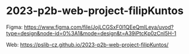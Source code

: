 ﻿# 2023-p2b-web-project-filipKuntos
Figma: https://www.figma.com/file/JojLCGSxF0l1QEeQmlLeya/uvod?type=design&node-id=0%3A1&mode=design&t=A39iPtcKp0zCnl5H-1

Web: https://pslib-cz.github.io/2023-p2b-web-project-filipKuntos/
